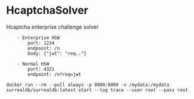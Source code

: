 # HcaptchaSolver
Hcaptcha enterprise challenge solver

```
	- Enterprise HSW
		port: 1234
		endpoint: /n
		body: {"jwt": "req.."}
		
	- Normal HSW
		port: 4321
		endpoint: /n?req=jwt	
```

```
docker run --rm --pull always -p 8000:8000 -v /mydata:/mydata surrealdb/surrealdb:latest start --log trace --user root --pass root
```